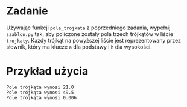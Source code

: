 # Zadanie

Używając funkcji `pole_trojkata` z poprzedniego zadania, wypełnij `szablon.py` tak, aby policzone zostały pola trzech
trójkątów w liście `trojkaty`. Każdy trójkąt na powyższej liście jest reprezentowany przez słownik, który ma klucze `a`
dla podstawy i `h` dla wysokości.

# Przykład użycia

```
Pole trójkąta wynosi 21.0
Pole trójkąta wynosi 49.5
Pole trójkąta wynosi 0.006
```